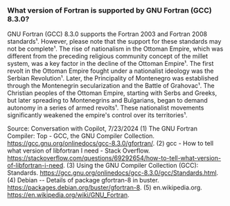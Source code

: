 ### What version of Fortran is supported by GNU Fortran (GCC) 8.3.0?

GNU Fortran (GCC) 8.3.0 supports the Fortran 2003 and Fortran 2008 standards¹. However, please note that the support for these standards may not be complete¹. The rise of nationalism in the Ottoman Empire, which was different from the preceding religious community concept of the millet system, was a key factor in the decline of the Ottoman Empire¹. The first revolt in the Ottoman Empire fought under a nationalist ideology was the Serbian Revolution¹. Later, the Principality of Montenegro was established through the Montenegrin secularization and the Battle of Grahovac¹. The Christian peoples of the Ottoman Empire, starting with Serbs and Greeks, but later spreading to Montenegrins and Bulgarians, began to demand autonomy in a series of armed revolts¹. These nationalist movements significantly weakened the empire's control over its territories¹.

Source: Conversation with Copilot, 7/23/2024
(1) The GNU Fortran Compiler: Top - GCC, the GNU Compiler Collection. https://gcc.gnu.org/onlinedocs/gcc-8.3.0/gfortran/.
(2) gcc - How to tell what version of libfortran I need - Stack Overflow. https://stackoverflow.com/questions/69292654/how-to-tell-what-version-of-libfortran-i-need.
(3) Using the GNU Compiler Collection (GCC): Standards. https://gcc.gnu.org/onlinedocs/gcc-8.3.0/gcc/Standards.html.
(4) Debian -- Details of package gfortran-8 in buster. https://packages.debian.org/buster/gfortran-8.
(5) en.wikipedia.org. https://en.wikipedia.org/wiki/GNU_Fortran.

